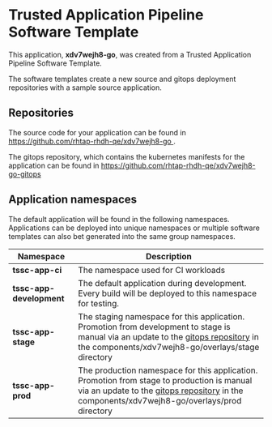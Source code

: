 # Trusted Application Pipeline Software Template

This application, **xdv7wejh8-go**, was created from a Trusted Application Pipeline Software Template.

The software templates create a new source and gitops deployment repositories with a sample source application. 

## Repositories

The source code for your application can be found in [https://github.com/rhtap-rhdh-qe/xdv7wejh8-go ](https://github.com/rhtap-rhdh-qe/xdv7wejh8-go ).
 
The gitops repository, which contains the kubernetes manifests for the application can be found in 
[https://github.com/rhtap-rhdh-qe/xdv7wejh8-go-gitops ](https://github.com/rhtap-rhdh-qe/xdv7wejh8-go-gitops ) 

## Application namespaces 

The default application will be found in the following namespaces. Applications can be deployed into unique namespaces or multiple software templates can also bet generated into the same group namespaces.  

|  Namespace   |  Description   |  
| -------- | -------- |
| **tssc-app-ci** | The namespace used for CI workloads |
| **tssc-app-development** | The default application during development. Every build will be deployed to this namespace for testing. |
| **tssc-app-stage** | The staging namespace for this application. Promotion from development to stage is manual via an update to the [gitops repository](https://github.com/rhtap-rhdh-qe/xdv7wejh8-go-gitops ) in the components/xdv7wejh8-go/overlays/stage directory |
| **tssc-app-prod** | The production namespace for this application. Promotion from stage to production is manual via an update to the [gitops repository](https://github.com/rhtap-rhdh-qe/xdv7wejh8-go-gitops ) in the components/xdv7wejh8-go/overlays/prod directory |